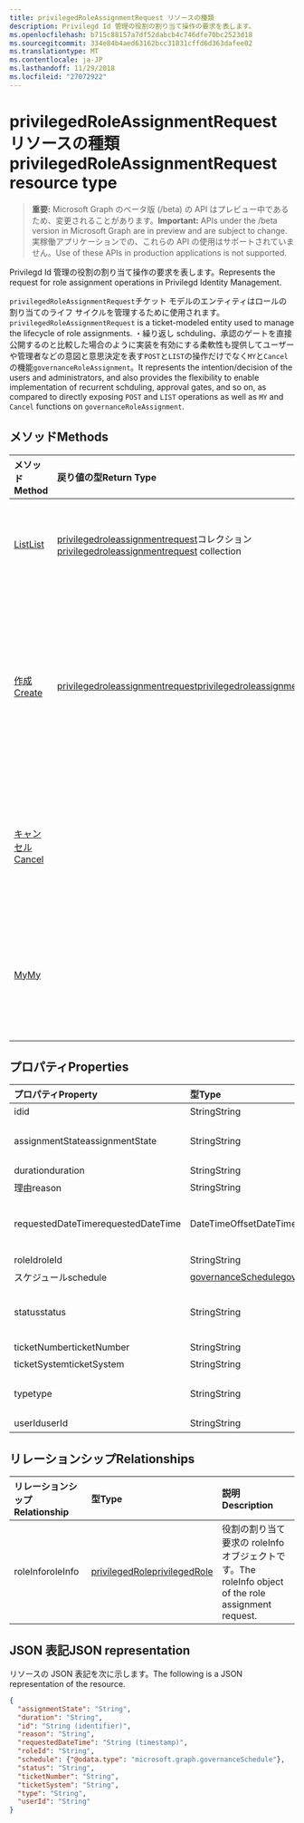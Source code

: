 ```yaml
---
title: privilegedRoleAssignmentRequest リソースの種類
description: Privilegd Id 管理の役割の割り当て操作の要求を表します。
ms.openlocfilehash: b715c88157a7df52dabcb4c746dfe70bc2523d18
ms.sourcegitcommit: 334e84b4aed63162bcc31831cffd6d363dafee02
ms.translationtype: MT
ms.contentlocale: ja-JP
ms.lasthandoff: 11/29/2018
ms.locfileid: "27072922"
---
```

# <a name="privilegedroleassignmentrequest-resource-type"></a><span data-ttu-id="8e364-103">privilegedRoleAssignmentRequest リソースの種類</span><span class="sxs-lookup"><span data-stu-id="8e364-103">privilegedRoleAssignmentRequest resource type</span></span>

> <span data-ttu-id="8e364-104">**重要:** Microsoft Graph のベータ版 (/beta) の API はプレビュー中であるため、変更されることがあります。</span><span class="sxs-lookup"><span data-stu-id="8e364-104">**Important:** APIs under the /beta version in Microsoft Graph are in preview and are subject to change.</span></span> <span data-ttu-id="8e364-105">実稼働アプリケーションでの、これらの API の使用はサポートされていません。</span><span class="sxs-lookup"><span data-stu-id="8e364-105">Use of these APIs in production applications is not supported.</span></span>

<span data-ttu-id="8e364-106">Privilegd Id 管理の役割の割り当て操作の要求を表します。</span><span class="sxs-lookup"><span data-stu-id="8e364-106">Represents the request for role assignment operations in Privilegd Identity Management.</span></span>

<span data-ttu-id="8e364-107">`privilegedRoleAssignmentRequest`チケット モデルのエンティティはロールの割り当てのライフ サイクルを管理するために使用されます。</span><span class="sxs-lookup"><span data-stu-id="8e364-107">`privilegedRoleAssignmentRequest` is a ticket-modeled entity used to manage the lifecycle of role assignments.</span></span> <span data-ttu-id="8e364-108">・繰り返し schduling、承認のゲートを直接公開するのと比較した場合のように実装を有効にする柔軟性も提供してユーザーや管理者などの意図と意思決定を表す`POST`と`LIST`の操作だけでなく`MY`と`Cancel`の機能`governanceRoleAssignment`。</span><span class="sxs-lookup"><span data-stu-id="8e364-108">It represents the intention/decision of the users and administrators, and also provides the flexibility to enable implementation of recurrent schduling, approval gates, and so on, as compared to directly exposing `POST` and `LIST` operations as well as `MY` and `Cancel` functions on `governanceRoleAssignment`.</span></span>

## <a name="methods"></a><span data-ttu-id="8e364-109">メソッド</span><span class="sxs-lookup"><span data-stu-id="8e364-109">Methods</span></span>

| <span data-ttu-id="8e364-110">メソッド</span><span class="sxs-lookup"><span data-stu-id="8e364-110">Method</span></span>       | <span data-ttu-id="8e364-111">戻り値の型</span><span class="sxs-lookup"><span data-stu-id="8e364-111">Return Type</span></span> | <span data-ttu-id="8e364-112">説明</span><span class="sxs-lookup"><span data-stu-id="8e364-112">Description</span></span> |
|:-------------|:------------|:------------|
|[<span data-ttu-id="8e364-113">List</span><span class="sxs-lookup"><span data-stu-id="8e364-113">List</span></span>](../api/privilegedroleassignmentrequest-list.md) | <span data-ttu-id="8e364-114">[privilegedroleassignmentrequest](../resources/privilegedroleassignmentrequest.md)コレクション</span><span class="sxs-lookup"><span data-stu-id="8e364-114">[privilegedroleassignmentrequest](../resources/privilegedroleassignmentrequest.md)  collection</span></span>|<span data-ttu-id="8e364-115">役割の割り当て要求を一覧表示します。</span><span class="sxs-lookup"><span data-stu-id="8e364-115">List role assignment requests.</span></span>|
|[<span data-ttu-id="8e364-116">作成</span><span class="sxs-lookup"><span data-stu-id="8e364-116">Create</span></span>](../api/privilegedroleassignmentrequest-post.md)|  [<span data-ttu-id="8e364-117">privilegedroleassignmentrequest</span><span class="sxs-lookup"><span data-stu-id="8e364-117">privilegedroleassignmentrequest</span></span>](../resources/privilegedroleassignmentrequest.md)|<span data-ttu-id="8e364-118">既存または新しい役割の割り当てのライフ サイクルを管理するために要求を作成します。</span><span class="sxs-lookup"><span data-stu-id="8e364-118">Create a request to manage the lifecycle of existing or new role assignment.</span></span>|
|[<span data-ttu-id="8e364-119">キャンセル</span><span class="sxs-lookup"><span data-stu-id="8e364-119">Cancel</span></span>](../api/privilegedroleassignmentrequest-cancel.md)|  |<span data-ttu-id="8e364-120">保留中の役割の割り当て要求をキャンセルします。</span><span class="sxs-lookup"><span data-stu-id="8e364-120">Cancel a pending role assignment request.</span></span>|
|[<span data-ttu-id="8e364-121">My</span><span class="sxs-lookup"><span data-stu-id="8e364-121">My</span></span>](../api/privilegedroleassignmentrequest-my.md)|  |<span data-ttu-id="8e364-122">現在の requstor の役割の割り当て要求を取得します。</span><span class="sxs-lookup"><span data-stu-id="8e364-122">Get role assignment request for current requstor.</span></span>|

## <a name="properties"></a><span data-ttu-id="8e364-123">プロパティ</span><span class="sxs-lookup"><span data-stu-id="8e364-123">Properties</span></span>

| <span data-ttu-id="8e364-124">プロパティ</span><span class="sxs-lookup"><span data-stu-id="8e364-124">Property</span></span>     | <span data-ttu-id="8e364-125">型</span><span class="sxs-lookup"><span data-stu-id="8e364-125">Type</span></span>        | <span data-ttu-id="8e364-126">説明</span><span class="sxs-lookup"><span data-stu-id="8e364-126">Description</span></span> |
|:-------------|:------------|:------------|
|<span data-ttu-id="8e364-127">id</span><span class="sxs-lookup"><span data-stu-id="8e364-127">id</span></span>|<span data-ttu-id="8e364-128">String</span><span class="sxs-lookup"><span data-stu-id="8e364-128">String</span></span>| <span data-ttu-id="8e364-129">読み取り専用。</span><span class="sxs-lookup"><span data-stu-id="8e364-129">Read-only.</span></span> <span data-ttu-id="8e364-130">役割の割り当て要求の id。</span><span class="sxs-lookup"><span data-stu-id="8e364-130">The id of the role assignment request.</span></span>|
|<span data-ttu-id="8e364-131">assignmentState</span><span class="sxs-lookup"><span data-stu-id="8e364-131">assignmentState</span></span>|<span data-ttu-id="8e364-132">String</span><span class="sxs-lookup"><span data-stu-id="8e364-132">String</span></span>| <span data-ttu-id="8e364-133">割り当ての状態です。</span><span class="sxs-lookup"><span data-stu-id="8e364-133">The state of the assignment.</span></span> <span data-ttu-id="8e364-134">値は、`Eligible`対象となる割り当ての`Active`が直接割り当てられている場合 -`Active`管理者、またはユーザーが対象となる割り当ての有効化します。</span><span class="sxs-lookup"><span data-stu-id="8e364-134">The value can be `Eligible` for eligible assignment `Active` - if it is directly assigned `Active` by administrators, or activated on an eligible assignment by the users.</span></span>|
|<span data-ttu-id="8e364-135">duration</span><span class="sxs-lookup"><span data-stu-id="8e364-135">duration</span></span>|<span data-ttu-id="8e364-136">String</span><span class="sxs-lookup"><span data-stu-id="8e364-136">String</span></span>| <span data-ttu-id="8e364-137">役割の割り当ての期間です。</span><span class="sxs-lookup"><span data-stu-id="8e364-137">The duration of a role assignment.</span></span>|
|<span data-ttu-id="8e364-138">理由</span><span class="sxs-lookup"><span data-stu-id="8e364-138">reason</span></span>|<span data-ttu-id="8e364-139">String</span><span class="sxs-lookup"><span data-stu-id="8e364-139">String</span></span>| <span data-ttu-id="8e364-140">ロールの割り当ての理由です。</span><span class="sxs-lookup"><span data-stu-id="8e364-140">The reason for the role assignment.</span></span>|
|<span data-ttu-id="8e364-141">requestedDateTime</span><span class="sxs-lookup"><span data-stu-id="8e364-141">requestedDateTime</span></span>|<span data-ttu-id="8e364-142">DateTimeOffset</span><span class="sxs-lookup"><span data-stu-id="8e364-142">DateTimeOffset</span></span>| <span data-ttu-id="8e364-143">読み取り専用。</span><span class="sxs-lookup"><span data-stu-id="8e364-143">Read-only.</span></span> <span data-ttu-id="8e364-144">要求は、時間を作成します。</span><span class="sxs-lookup"><span data-stu-id="8e364-144">The request create time.</span></span> <span data-ttu-id="8e364-145">Timestamp 型は、ISO 8601 形式を使用して日付と時刻の情報を表し、常に UTC 時間です。</span><span class="sxs-lookup"><span data-stu-id="8e364-145">The Timestamp type represents date and time information using ISO 8601 format and is always in UTC time.</span></span> <span data-ttu-id="8e364-146">たとえば、2014 年 1 月 1 日午前 0 時 (UTC) は、次のようになります。`'2014-01-01T00:00:00Z'`</span><span class="sxs-lookup"><span data-stu-id="8e364-146">For example, midnight UTC on Jan 1, 2014 would look like this: `'2014-01-01T00:00:00Z'`.</span></span>|
|<span data-ttu-id="8e364-147">roleId</span><span class="sxs-lookup"><span data-stu-id="8e364-147">roleId</span></span>|<span data-ttu-id="8e364-148">String</span><span class="sxs-lookup"><span data-stu-id="8e364-148">String</span></span>| <span data-ttu-id="8e364-149">ロールの id です。</span><span class="sxs-lookup"><span data-stu-id="8e364-149">The id of the role.</span></span>|
|<span data-ttu-id="8e364-150">スケジュール</span><span class="sxs-lookup"><span data-stu-id="8e364-150">schedule</span></span>|[<span data-ttu-id="8e364-151">governanceSchedule</span><span class="sxs-lookup"><span data-stu-id="8e364-151">governanceSchedule</span></span>](governanceschedule.md)| <span data-ttu-id="8e364-152">役割の割り当て要求のスケジュール オブジェクトです。</span><span class="sxs-lookup"><span data-stu-id="8e364-152">The schedule object of the role assignment request.</span></span>|
|<span data-ttu-id="8e364-153">status</span><span class="sxs-lookup"><span data-stu-id="8e364-153">status</span></span>|<span data-ttu-id="8e364-154">String</span><span class="sxs-lookup"><span data-stu-id="8e364-154">String</span></span>| <span data-ttu-id="8e364-155">役割の割り当て要求の読み取り only.The 状態です。</span><span class="sxs-lookup"><span data-stu-id="8e364-155">Read-only.The status of the role assignment request.</span></span> <span data-ttu-id="8e364-156">値は、 `NotStarted`、`Completed`、`RequestedApproval`、`Scheduled`、`Approved`、`ApprovalDenied`、`ApprovalAborted`、`Cancelling`、`Cancelled`、`Revoked`、`RequestExpired`。</span><span class="sxs-lookup"><span data-stu-id="8e364-156">The value can be `NotStarted`,`Completed`,`RequestedApproval`,`Scheduled`,`Approved`,`ApprovalDenied`,`ApprovalAborted`,`Cancelling`,`Cancelled`,`Revoked`,`RequestExpired`.</span></span>|
|<span data-ttu-id="8e364-157">ticketNumber</span><span class="sxs-lookup"><span data-stu-id="8e364-157">ticketNumber</span></span>|<span data-ttu-id="8e364-158">String</span><span class="sxs-lookup"><span data-stu-id="8e364-158">String</span></span>| <span data-ttu-id="8e364-159">ロールの割り当てを ticketNumber。</span><span class="sxs-lookup"><span data-stu-id="8e364-159">The ticketNumber for the role assignment.</span></span> |
|<span data-ttu-id="8e364-160">ticketSystem</span><span class="sxs-lookup"><span data-stu-id="8e364-160">ticketSystem</span></span>|<span data-ttu-id="8e364-161">String</span><span class="sxs-lookup"><span data-stu-id="8e364-161">String</span></span>| <span data-ttu-id="8e364-162">ロールの割り当てを ticketSystem。</span><span class="sxs-lookup"><span data-stu-id="8e364-162">The ticketSystem for the role assignment.</span></span>|
|<span data-ttu-id="8e364-163">type</span><span class="sxs-lookup"><span data-stu-id="8e364-163">type</span></span>|<span data-ttu-id="8e364-164">String</span><span class="sxs-lookup"><span data-stu-id="8e364-164">String</span></span>| <span data-ttu-id="8e364-165">表す、ロールの割り当ての操作の種類です。</span><span class="sxs-lookup"><span data-stu-id="8e364-165">Representing the the type of the operation on the role assignment.</span></span> <span data-ttu-id="8e364-166">値は、 `AdminAdd`: 管理者のユーザー ロールを追加します。`UserAdd`: ユーザーは、役割の割り当てを追加します。</span><span class="sxs-lookup"><span data-stu-id="8e364-166">The value can be `AdminAdd`: Adminstrators add users to roles;`UserAdd`: Users add role assignments.</span></span>|
|<span data-ttu-id="8e364-167">userId</span><span class="sxs-lookup"><span data-stu-id="8e364-167">userId</span></span>|<span data-ttu-id="8e364-168">String</span><span class="sxs-lookup"><span data-stu-id="8e364-168">String</span></span>| <span data-ttu-id="8e364-169">ユーザーの id です。</span><span class="sxs-lookup"><span data-stu-id="8e364-169">The id of the user.</span></span>|

## <a name="relationships"></a><span data-ttu-id="8e364-170">リレーションシップ</span><span class="sxs-lookup"><span data-stu-id="8e364-170">Relationships</span></span>
| <span data-ttu-id="8e364-171">リレーションシップ</span><span class="sxs-lookup"><span data-stu-id="8e364-171">Relationship</span></span> | <span data-ttu-id="8e364-172">型</span><span class="sxs-lookup"><span data-stu-id="8e364-172">Type</span></span>        | <span data-ttu-id="8e364-173">説明</span><span class="sxs-lookup"><span data-stu-id="8e364-173">Description</span></span> |
|:-------------|:------------|:------------|
|<span data-ttu-id="8e364-174">roleInfo</span><span class="sxs-lookup"><span data-stu-id="8e364-174">roleInfo</span></span>|[<span data-ttu-id="8e364-175">privilegedRole</span><span class="sxs-lookup"><span data-stu-id="8e364-175">privilegedRole</span></span>](privilegedrole.md)| <span data-ttu-id="8e364-176">役割の割り当て要求の roleInfo オブジェクトです。</span><span class="sxs-lookup"><span data-stu-id="8e364-176">The roleInfo object of the role assignment request.</span></span>|

## <a name="json-representation"></a><span data-ttu-id="8e364-177">JSON 表記</span><span class="sxs-lookup"><span data-stu-id="8e364-177">JSON representation</span></span>

<span data-ttu-id="8e364-178">リソースの JSON 表記を次に示します。</span><span class="sxs-lookup"><span data-stu-id="8e364-178">The following is a JSON representation of the resource.</span></span>

<!-- {
  "blockType": "resource",
  "optionalProperties": [

  ],
  "@odata.type": "microsoft.graph.privilegedRoleAssignmentRequest"
}-->

```json
{
  "assignmentState": "String",
  "duration": "String",
  "id": "String (identifier)",
  "reason": "String",
  "requestedDateTime": "String (timestamp)",
  "roleId": "String",
  "schedule": {"@odata.type": "microsoft.graph.governanceSchedule"},
  "status": "String",
  "ticketNumber": "String",
  "ticketSystem": "String",
  "type": "String",
  "userId": "String"
}

```

<!-- uuid: 8fcb5dbc-d5aa-4681-8e31-b001d5168d79
2015-10-25 14:57:30 UTC -->
<!-- {
  "type": "#page.annotation",
  "description": "privilegedRoleAssignmentRequest resource",
  "keywords": "",
  "section": "documentation",
  "tocPath": ""
}-->